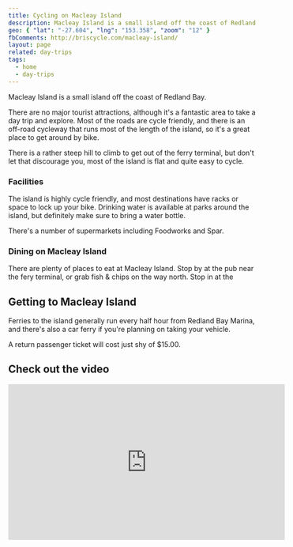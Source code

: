 ```yaml
---
title: Cycling on Macleay Island
description: Macleay Island is a small island off the coast of Redland Bay.
geo: { "lat": "-27.604", "lng": "153.358", "zoom": "12" }
fbComments: http://briscycle.com/macleay-island/
layout: page
related: day-trips
tags:
  - home
  - day-trips
---
```


Macleay Island is a small island off the coast of Redland Bay.

There are no major tourist attractions, although it's a fantastic area to take a day trip and explore. Most of the roads are cycle friendly, and there is an off-road cycleway that runs most of the length of the island, so it's a great place to get around by bike.

There is a rather steep hill to climb to get out of the ferry terminal, but don't let that discourage you, most of the island is flat and quite easy to cycle.

### Facilities

The island is highly cycle friendly, and most destinations have racks or space to lock up your bike. Drinking water is available at parks around the island, but definitely make sure to bring a water bottle.

There's a number of supermarkets including Foodworks and Spar.

### Dining on Macleay Island

There are plenty of places to eat at Macleay Island. Stop by at the pub near the fery terminal, or grab fish & chips on the way north. Stop in at the

## Getting to Macleay Island

Ferries to the island generally run every half hour from Redland Bay Marina, and there's also a car ferry if you're planning on taking your vehicle.

A return passenger ticket will cost just shy of $15.00.

## Check out the video

<iframe width="560" height="315" src="https://www.youtube-nocookie.com/embed/oL04V1PMEUo" title="YouTube video player" frameborder="0" allow="accelerometer; autoplay; clipboard-write; encrypted-media; gyroscope; picture-in-picture" allowfullscreen></iframe>
